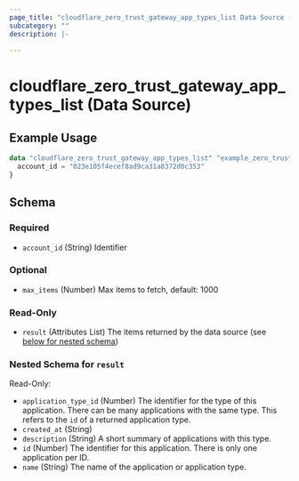 ```yaml
---
page_title: "cloudflare_zero_trust_gateway_app_types_list Data Source - Cloudflare"
subcategory: ""
description: |-
  
---
```


# cloudflare_zero_trust_gateway_app_types_list (Data Source)



## Example Usage

```terraform
data "cloudflare_zero_trust_gateway_app_types_list" "example_zero_trust_gateway_app_types_list" {
  account_id = "023e105f4ecef8ad9ca31a8372d0c353"
}
```

<!-- schema generated by tfplugindocs -->
## Schema

### Required

- `account_id` (String) Identifier

### Optional

- `max_items` (Number) Max items to fetch, default: 1000

### Read-Only

- `result` (Attributes List) The items returned by the data source (see [below for nested schema](#nestedatt--result))

<a id="nestedatt--result"></a>
### Nested Schema for `result`

Read-Only:

- `application_type_id` (Number) The identifier for the type of this application. There can be many applications with the same type. This refers to the `id` of a returned application type.
- `created_at` (String)
- `description` (String) A short summary of applications with this type.
- `id` (Number) The identifier for this application. There is only one application per ID.
- `name` (String) The name of the application or application type.


